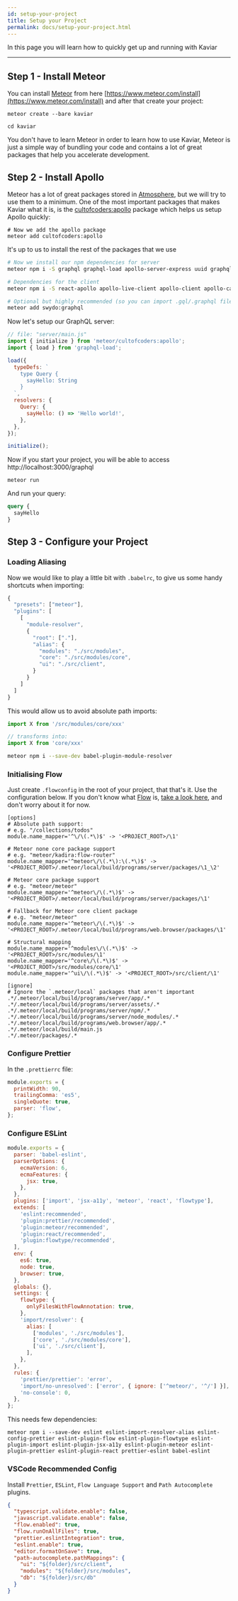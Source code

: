 ```yaml
---
id: setup-your-project
title: Setup your Project
permalink: docs/setup-your-project.html
---
```


In this page you will learn how to quickly get up and running with Kaviar

---

## Step 1 - Install Meteor

You can install [Meteor](https://www.meteor.com/install) from here [https://www.meteor.com/install](https://www.meteor.com/install) and after that create your project:

```
meteor create --bare kaviar

cd kaviar
```

You don't have to learn Meteor in order to learn how to use Kaviar, Meteor is just a simple way of bundling your code and contains a lot of great packages that help you accelerate development.

## Step 2 - Install Apollo

Meteor has a lot of great packages stored in [Atmosphere](https://atmospherejs.com/), but we will try to use them to a minimum. One of the most important packages that makes Kaviar what it is, is the [cultofcoders:apollo](https://github.com/cult-of-coders/apollo) package which helps us setup Apollo quickly:

```
# Now we add the apollo package
meteor add cultofcoders:apollo
```

It's up to us to install the rest of the packages that we use
```bash
# Now we install our npm dependencies for server
meteor npm i -S graphql graphql-load apollo-server-express uuid graphql-tools graphql-type-json apollo-live-server

# Dependencies for the client
meteor npm i -S react-apollo apollo-live-client apollo-client apollo-cache-inmemory apollo-link apollo-link-http apollo-link-ws apollo-morpher subscriptions-transport-ws apollo-upload-client

# Optional but highly recommended (so you can import .gql/.graphql files)
meteor add swydo:graphql
```

Now let's setup our GraphQL server:
```js
// file: "server/main.js"
import { initialize } from 'meteor/cultofcoders:apollo';
import { load } from 'graphql-load';

load({
  typeDefs: `
    type Query {
      sayHello: String
    }
  `,
  resolvers: {
    Query: {
      sayHello: () => 'Hello world!',
    },
  },
});

initialize();
```

Now if you start your project, you will be able to access http://localhost:3000/graphql

```
meteor run
```

And run your query:

```graphql
query {
  sayHello
}
```

## Step 3 - Configure your Project

### Loading Aliasing

Now we would like to play a little bit with `.babelrc`, to give us some handy shortcuts when importing:

```js
{
  "presets": ["meteor"],
  "plugins": [
    [
      "module-resolver",
      {
        "root": ["."],
        "alias": {
          "modules": "./src/modules",
          "core": "./src/modules/core",
          "ui": "./src/client",
        }
      }
    ]
  ]
}
```

This would allow us to avoid absolute path imports: 
```js
import X from '/src/modules/core/xxx'

// transforms into:
import X from 'core/xxx'
```

```bash
meteor npm i --save-dev babel-plugin-module-resolver
```

### Initialising Flow

Just create `.flowconfig` in the root of your project, that that's it. Use the configuration below. If you don't know what [Flow](https://flow.org/en/docs/lang/types-and-expressions/) is, [take a look here](https://flow.org/en/docs/lang/types-and-expressions/), and don't worry about it for now.

```
[options]
# Absolute path support:
# e.g. "/collections/todos"
module.name_mapper='^\/\(.*\)$' -> '<PROJECT_ROOT>/\1'

# Meteor none core package support
# e.g. "meteor/kadira:flow-router"
module.name_mapper='^meteor\/\(.*\):\(.*\)$' -> '<PROJECT_ROOT>/.meteor/local/build/programs/server/packages/\1_\2'

# Meteor core package support
# e.g. "meteor/meteor"
module.name_mapper='^meteor\/\(.*\)$' -> '<PROJECT_ROOT>/.meteor/local/build/programs/server/packages/\1'

# Fallback for Meteor core client package
# e.g. "meteor/meteor"
module.name_mapper='^meteor\/\(.*\)$' -> '<PROJECT_ROOT>/.meteor/local/build/programs/web.browser/packages/\1'

# Structural mapping
module.name_mapper='^modules\/\(.*\)$' -> '<PROJECT_ROOT>/src/modules/\1'
module.name_mapper='^core\/\(.*\)$' -> '<PROJECT_ROOT>/src/modules/core/\1'
module.name_mapper='^ui\/\(.*\)$' -> '<PROJECT_ROOT>/src/client/\1'

[ignore]
# Ignore the `.meteor/local` packages that aren't important
.*/.meteor/local/build/programs/server/app/.*
.*/.meteor/local/build/programs/server/assets/.*
.*/.meteor/local/build/programs/server/npm/.*
.*/.meteor/local/build/programs/server/node_modules/.*
.*/.meteor/local/build/programs/web.browser/app/.*
.*/.meteor/local/build/main.js
.*/.meteor/packages/.*
```

### Configure Prettier

In the `.prettierrc` file:

```js
module.exports = {
  printWidth: 90,
  trailingComma: 'es5',
  singleQuote: true,
  parser: 'flow',
};
```

### Configure ESLint

```js
module.exports = {
  parser: 'babel-eslint',
  parserOptions: {
    ecmaVersion: 6,
    ecmaFeatures: {
      jsx: true,
    },
  },
  plugins: ['import', 'jsx-a11y', 'meteor', 'react', 'flowtype'],
  extends: [
    'eslint:recommended',
    'plugin:prettier/recommended',
    'plugin:meteor/recommended',
    'plugin:react/recommended',
    'plugin:flowtype/recommended',
  ],
  env: {
    es6: true,
    node: true,
    browser: true,
  },
  globals: {},
  settings: {
    flowtype: {
      onlyFilesWithFlowAnnotation: true,
    },
    'import/resolver': {
      alias: [
        ['modules', './src/modules'],
        ['core', './src/modules/core'],
        ['ui', './src/client'],
      ],
    },
  },
  rules: {
    'prettier/prettier': 'error',
    'import/no-unresolved': ['error', { ignore: ['^meteor/', '^/'] }],
    'no-console': 0,
  },
};
```

This needs few dependencies:
```
meteor npm i --save-dev eslint eslint-import-resolver-alias eslint-config-prettier eslint-plugin-flow eslint-plugin-flowtype eslint-plugin-import eslint-plugin-jsx-a11y eslint-plugin-meteor eslint-plugin-prettier eslint-plugin-react prettier-eslint babel-eslint
```

### VSCode Recommended Config

Install `Prettier`, `ESLint`, `Flow Language Support` and `Path Autocomplete` plugins.

```json
{
  "typescript.validate.enable": false,
  "javascript.validate.enable": false,
  "flow.enabled": true,
  "flow.runOnAllFiles": true,
  "prettier.eslintIntegration": true,
  "eslint.enable": true,
  "editor.formatOnSave": true,
  "path-autocomplete.pathMappings": {
    "ui": "${folder}/src/client",
    "modules": "${folder}/src/modules",
    "db": "${folder}/src/db"
  }
}
```
